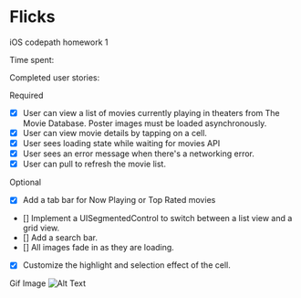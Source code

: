 # Flicks

iOS codepath homework 1

Time spent: 

Completed user stories:

Required
- [x] User can view a list of movies currently playing in theaters from The Movie Database. Poster images must be loaded asynchronously.
- [x] User can view movie details by tapping on a cell.
- [x]  User sees loading state while waiting for movies API
- [x]  User sees an error message when there's a networking error. 
- [x]  User can pull to refresh the movie list.

Optional

- [x] Add a tab bar for Now Playing or Top Rated movies
- [] Implement a UISegmentedControl to switch between a list view and a grid view. 
- [] Add a search bar.
- [] All images fade in as they are loading.
- [x] Customize the highlight and selection effect of the cell.


Gif Image
![Alt Text]()
